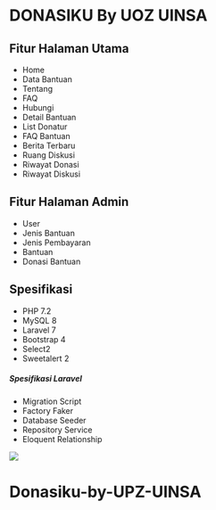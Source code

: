 # DONASIKU By UOZ UINSA

## Fitur Halaman Utama
- Home
- Data Bantuan
- Tentang
- FAQ
- Hubungi
- Detail Bantuan
- List Donatur
- FAQ Bantuan
- Berita Terbaru
- Ruang Diskusi
- Riwayat Donasi
- Riwayat Diskusi

## Fitur Halaman Admin
- User
- Jenis Bantuan
- Jenis Pembayaran
- Bantuan
- Donasi Bantuan
 
## Spesifikasi
- PHP 7.2
- MySQL 8
- Laravel 7
- Bootstrap 4
- Select2
- Sweetalert 2
 
##### Spesifikasi Laravel
- Migration Script
- Factory Faker
- Database Seeder
- Repository Service
- Eloquent Relationship

![](https://renandatta.com/assets/file/zJNmvsbp8yr6TpsQ_file.png)
# Donasiku-by-UPZ-UINSA
